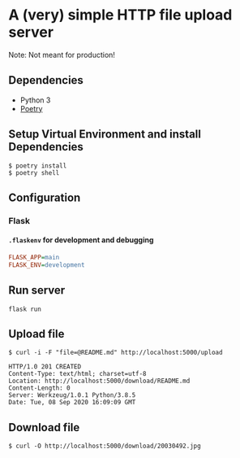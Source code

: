 # A (very) simple HTTP file upload server

Note: Not meant for production!

## Dependencies

- Python 3
- [Poetry](https://python-poetry.org)

## Setup Virtual Environment and install Dependencies

```
$ poetry install
$ poetry shell
```

## Configuration

### Flask

#### `.flaskenv` for development and debugging

```ini
FLASK_APP=main
FLASK_ENV=development
```

## Run server

```
flask run
```

## Upload file

```
$ curl -i -F "file=@README.md" http://localhost:5000/upload
```

```http
HTTP/1.0 201 CREATED
Content-Type: text/html; charset=utf-8
Location: http://localhost:5000/download/README.md
Content-Length: 0
Server: Werkzeug/1.0.1 Python/3.8.5
Date: Tue, 08 Sep 2020 16:09:09 GMT
```

## Download file

```
$ curl -O http://localhost:5000/download/20030492.jpg
```

